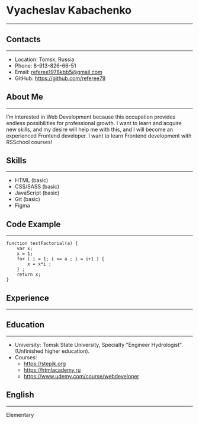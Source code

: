 # Vyacheslav Kabachenko
****
## Contacts
****
* Location: Tomsk, Russia
* Phone: 8-913-826-66-51
* Email: referee1978kbb5@gmail.com
* GitHub: https://github.com/referee78
## About Me
****
 I’m interested in Web Development because this occupation provides endless possibilities for professional growth.
 I want to learn and acquire new skills, and my desire will help me with this, and I will become an experienced Frontend developer.
 I want to learn Frontend development with RSSchool courses!
## Skills
****
* HTML (basic)
* CSS/SASS (basic)
* JavaScript (basic)
* Git (basic)
* Figma
## Code Example
****
```
function testFactorial(a) {
    var x;
    x = 1;
    for ( i = 1; i <= a ; i = i+1 ) {
        x = x*i ;
    } ;
    return x;
}
```
## Experience
****
## Education
****
* University: Tomsk State University, Specialty "Engineer Hydrologist". (Unfinished higher education).
* Courses:
    + https://stepik.org
    + https://htmlacademy.ru
    + https://www.udemy.com/course/webdeveloper
## English
****
Elementary





